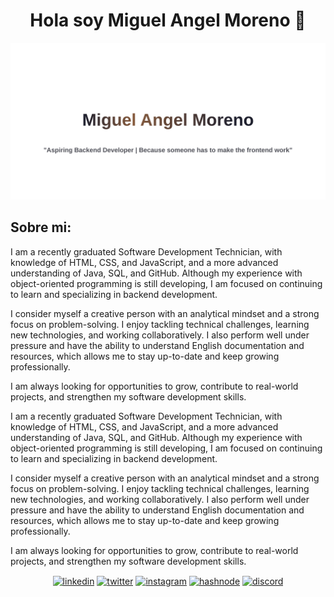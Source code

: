 <!-- ## Hi there 👋

<!--
**Arkanhell26/Arkanhell26** is a ✨ _special_ ✨ repository because its `README.md` (this file) appears on your GitHub profile.

Here are some ideas to get you started:

- 🔭 I’m currently working on ...
- 🌱 I’m currently learning ...
- 👯 I’m looking to collaborate on ...
- 🤔 I’m looking for help with ...
- 💬 Ask me about ...
- 📫 How to reach me: ...
- 😄 Pronouns: ...
- ⚡ Fun fact: ...
-->

<div align = "center">
  <h1 align = "center">Hola soy Miguel Angel Moreno 👋</h1>
</div>


 ![Image Alt](https://github.com/Arkanhell26/Arkanhell26/blob/0bbd41910e899ae853c9ee8ca04f28d825585fc3/Images/Banner.svg)


## Sobre mi:

I am a recently graduated Software Development Technician, with knowledge of HTML, CSS, and JavaScript, and a more advanced understanding of Java, SQL, and GitHub. Although my experience with object-oriented programming is still developing, I am focused on continuing to learn and specializing in backend development.

I consider myself a creative person with an analytical mindset and a strong focus on problem-solving. I enjoy tackling technical challenges, learning new technologies, and working collaboratively. I also perform well under pressure and have the ability to understand English documentation and resources, which allows me to stay up-to-date and keep growing professionally.

I am always looking for opportunities to grow, contribute to real-world projects, and strengthen my software development skills.

I am a recently graduated Software Development Technician, with knowledge of HTML, CSS, and JavaScript, and a more advanced understanding of Java, SQL, and GitHub. Although my experience with object-oriented programming is still developing, I am focused on continuing to learn and specializing in backend development.

I consider myself a creative person with an analytical mindset and a strong focus on problem-solving. I enjoy tackling technical challenges, learning new technologies, and working collaboratively. I also perform well under pressure and have the ability to understand English documentation and resources, which allows me to stay up-to-date and keep growing professionally.

I am always looking for opportunities to grow, contribute to real-world projects, and strengthen my software development skills.

<div align = "center">
  <!--icons and links-->
<p align="center">
<a href="https://www.linkedin.com/in/1010nishant/" target="blank"><img align="center" src="https://user-images.githubusercontent.com/88904952/234979284-68c11d7f-1acc-4f0c-ac78-044e1037d7b0.png" alt="linkedin" height="50" width="50" /></a>
<a href="https://twitter.com/1010nishant" target="blank"><img align="center" src="https://user-images.githubusercontent.com/88904952/234980676-61bfb021-ecc8-48f7-88e6-34c1b06c4a58.png" alt="twitter" height="50" width="50" /></a> 
<a href="https://www.instagram.com/nishant.jangir.1010/" target="blank"><img align="center" src="https://user-images.githubusercontent.com/88904952/234981169-2dd1e58f-4b7e-468c-8213-034ba62156c3.png" alt="instagram" height="50" width="50" /></a>
<a href="https://1010nishant.hashnode.dev/" target="blank"><img align="center" src="https://user-images.githubusercontent.com/88904952/234982196-562aea17-5532-4550-8c08-1c7cb994a541.png" alt="hashnode" height="50" width="50" /></a>
<a href="https://discordapp.com/users/957722095381540874" target="blank"><img align="center" src="https://user-images.githubusercontent.com/88904952/234982627-019fd336-6248-453c-9b05-97c13fd1d207.png" alt="discord" height="50" width="50" /></a>
</div>

